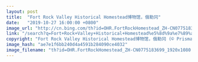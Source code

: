 ```yaml
---
layout: post
title:  "Fort Rock Valley Historical Homestead博物馆，俄勒冈"
date:   "2019-10-27 16:00:00 +0800"
image_url: "http://cn.bing.com/th?id=OHR.FortRockHomestead_ZH-CN0775183699_1920x1080.jpg&rf=LaDigue_1920x1080.jpg&pid=hp"
link: "/search?q=Fort+Rock+Valley+Historical+Homestead%e5%8d%9a%e7%89%a9%e9%a6%86&form=hpcapt&mkt=zh-cn"
copyright: "Fort Rock Valley Historical Homestead博物馆，俄勒冈 (© Prisma by Dukas Presseagentur GmbH/Alamy)"
image_hash: "ae7e1f6bb240d4a4591b284090ce4032"
image_filename: "th?id=OHR.FortRockHomestead_ZH-CN0775183699_1920x1080.jpg&rf=LaDigue_1920x1080.jpg&pid=hp"
---
```

